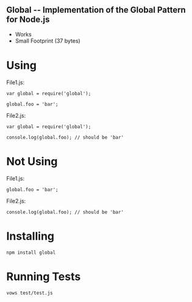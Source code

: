 ## Global -- Implementation of the Global Pattern for Node.js

* Works
* Small Footprint (37 bytes)

# Using

File1.js:

    var global = require('global');
    
    global.foo = 'bar';

File2.js:

    var global = require('global');
    
    console.log(global.foo); // should be 'bar'

# Not Using

File1.js:

    global.foo = 'bar';

File2.js:

    console.log(global.foo); // should be 'bar'

# Installing

    npm install global

# Running Tests

    vows test/test.js

